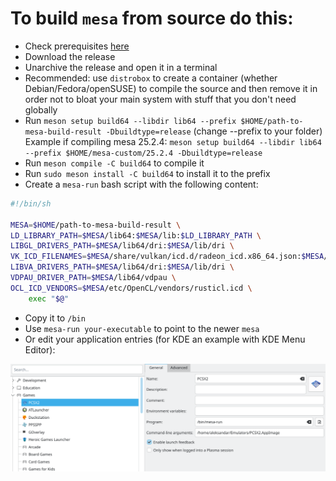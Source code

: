 # To build `mesa` from source do this:
* Check prerequisites [here](https://docs.mesa3d.org/install.html)
* Download the release
* Unarchive the release and open it in a terminal
* Recommended: use `distrobox` to create a container (whether Debian/Fedora/openSUSE) to compile the source and then remove it in order not to bloat your main system with stuff that you don't need globally
* Run `meson setup build64 --libdir lib64 --prefix $HOME/path-to-mesa-build-result -Dbuildtype=release` (change --prefix to your folder)
Example if compiling mesa 25.2.4: `meson setup build64 --libdir lib64 --prefix $HOME/mesa-custom/25.2.4 -Dbuildtype=release`
* Run `meson compile -C build64` to compile it
* Run `sudo meson install -C build64` to install it to the prefix
* Create a `mesa-run` bash script with the following content:
```bash
#!/bin/sh

MESA=$HOME/path-to-mesa-build-result \
LD_LIBRARY_PATH=$MESA/lib64:$MESA/lib:$LD_LIBRARY_PATH \
LIBGL_DRIVERS_PATH=$MESA/lib64/dri:$MESA/lib/dri \
VK_ICD_FILENAMES=$MESA/share/vulkan/icd.d/radeon_icd.x86_64.json:$MESA/share/vulkan/icd.d/radeon_icd.x86.json \
LIBVA_DRIVERS_PATH=$MESA/lib64/dri:$MESA/lib/dri \
VDPAU_DRIVER_PATH=$MESA/lib64/vdpau \
OCL_ICD_VENDORS=$MESA/etc/OpenCL/vendors/rusticl.icd \
    exec "$@"
```
* Copy it to `/bin`
* Use `mesa-run your-executable` to point to the newer `mesa`
* Or edit your application entries (for KDE an example with KDE Menu Editor):
<img src="./kde-menu-howto.png" />